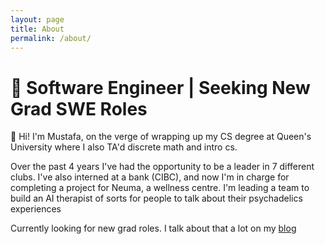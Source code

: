 ```yaml
---
layout: page
title: About
permalink: /about/
---
```

# 👾 Software Engineer | Seeking New Grad SWE Roles

👋 Hi! I'm Mustafa, on the verge of wrapping up my CS degree at Queen's
University where I also TA'd discrete math and intro cs.

Over the past 4 years I've had the opportunity to be a leader in 7
different clubs. I've also interned at a bank (CIBC), and now I'm in charge for
completing a project for Neuma, a wellness centre. I'm leading a team to build
an AI therapist of sorts for people to talk about their psychadelics experiences

Currently looking for new grad roles. I talk about that a lot on my [blog](https://mustafa-tariqk.github.io)
